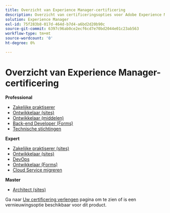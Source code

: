 ```yaml
---
title: Overzicht van Experience Manager-certificering
description: Overzicht van certificeringsopties voor Adobe Experience Manager
solution: Experience Manager
exl-id: 75f283b8-017d-464d-b7d4-a6bd2d20b90c
source-git-commit: 6397c96ab0ce2ecf6cd7e70bd2044e01c23ab563
workflow-type: tm+mt
source-wordcount: '0'
ht-degree: 0%

---
```


# Overzicht van Experience Manager-certificering

**Professional**

* [Zakelijke praktiserer](/help/certifications/aem/aem-p-business.md) <!--AD0-E126-->
* [Ontwikkelaar (sites)](/help/certifications/aem/aem-sites-p-developer.md) <!--AD0-E123-->
* [Ontwikkelaar (middelen)](/help/certifications/aem/aem-assets-p-developer.md) <!--AD0-E129-->
* [Back-end Developer (Forms)](/help/certifications/aem/aem-forms-p-bedeveloper.md) <!--AD0-E127-->
* [Technische stichtingen](/help/certifications/aem/aem-p-foundations.md) <!--AD0-E132-->

**Expert**

* [Zakelijke praktiserer (sites)](/help/certifications/aem/aem-sites-e-business.md) <!--AD0-E121-->
* [Ontwikkelaar (sites)](/help/certifications/aem/aem-sites-e-developer.md) <!--AD0-E134-->
* [DevOps](/help/certifications/aem/aem-devops-e-engineer.md) <!--AD0-E124-->
* [Ontwikkelaar (Forms)](/help/certifications/aem/aem-forms-e-developer.md) <!--AD0-E125-->
* [Cloud Service migreren](/help/certifications/aem/aem-cs-e-migration.md) <!--AD0-E136-->

**Master**

* [Architect (sites)](/help/certifications/aem/aem-sites-m-architect.md) <!--AD0-E117-->

Ga naar [Uw certificering verlengen](/help/certifications/renew.md) pagina om te zien of is een vernieuwingsoptie beschikbaar voor dit product.
